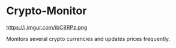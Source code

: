 # Crypto-Monitor

https://i.imgur.com/ibC8RPz.png

Monitors several crypto currencies and updates prices frequently.
